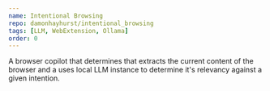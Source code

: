 ```yaml
---
name: Intentional Browsing
repo: damonhayhurst/intentional_browsing
tags: [LLM, WebExtension, Ollama]
order: 0
---
```

A browser copilot that determines that extracts the current content of the browser and a uses local LLM instance to determine it's relevancy against a given intention.
